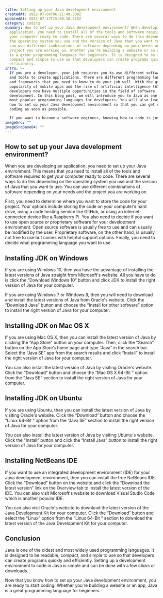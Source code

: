 ```yaml
---
title: Setting up your Java development environment
createdAt: 2022-07-09T06:21:49.309Z
updatedAt: 2022-07-17T15:00:30.515Z
category: coding
summary: How to set up your Java development environment? When developing an
  application, you need to install all of the tools and software required to get
  your computer ready to code. There are several ways to do this depending on
  the operating system you use and the version of Java that you want to use. You
  can use different combinations of software depending on your needs and the
  project you are working on. Whether you're building a website or an app, Java
  is a great programming language for beginners. It is designed to be readable,
  compact and simple to use so that developers can create programs quickly and
  efficiently.
intro: >-
  If you are a developer, your job requires you to use different software
  and tools to create applications. There are different programming languages
  and frameworks that you need to know to do your job well. With the growing
  popularity of mobile apps and the rise of artificial intelligence (AI),
  developers now have multiple opportunities in the field of software
  development. In this blog post, we will introduce you to Java as one of the
  most popular programming languages for developers. You will also learn about
  how to set up your Java development environment so that you can get started
  coding as soon as possible. 

  If you want to become a software engineer, knowing how to code is just the tip of the iceberg. You also need to understand technologies like HTML5, CSS3, and XML which are standard vocabulary for website design and computer data storage. In this blog post, we’ll introduce some common terms used by developers when talking about setting up their development environments for different programming languages like Java.
imageSrc: ""
imageSrcBase64: ""
---
```


## How to set up your Java development environment?

When you are developing an application, you need to set up your Java environment. This means that you need to install all of the tools and software required to get your computer ready to code. There are several ways to do this depending on the operating system you use and the version of Java that you want to use. You can use different combinations of software depending on your needs and the project you are working on. 

First, you need to determine where you want to store the code for your project. Your options include storing the code on your computer’s hard drive, using a code hosting service like GitHub, or using an internet-connected device like a Raspberry Pi. You also need to decide if you want to use open source or proprietary software for your development environment. Open source software is usually free to use and can usually be modified by the user. Proprietary software, on the other hand, is usually not free to use but comes with helpful support options. Finally, you need to decide what programming language you want to use.

## Installing JDK on Windows

If you are using Windows 10, then you have the advantage of installing the latest versions of Java straight from Microsoft's website. All you have to do is click the “Download Windows 10” button and click JDK to install the right version of Java for your computer.

If you are using Windows 7 or Windows 8, then you will need to download and install the latest versions of Java from Oracle's website. Click the “Download Java” button and choose the “Install for other software” option to install the right version of Java for your computer.

## Installing JDK on Mac OS X

If you are using Mac OS X, then you can install the latest version of Java by clicking the “App Store” button on your computer. Then, click the “Search” button on the App Store’s home page and type “Java” in the search bar. Select the “Java SE” app from the search results and click “Install” to install the right version of Java for your computer.

You can also install the latest version of Java by visiting Oracle's website. Click the “Download” button and choose the “Mac OS X 64-Bit “ option from the “Java SE” section to install the right version of Java for your computer.

## Installing JDK on Ubuntu

If you are using Ubuntu, then you can install the latest version of Java by visiting Oracle's website. Click the “Download” button and choose the “Linux 64-Bit “ option from the “Java SE” section to install the right version of Java for your computer.

You can also install the latest version of Java by visiting Ubuntu's website. Click the “Install” button and click the “Install Java” button to install the right version of Java for your computer.

## Installing NetBeans IDE

If you want to use an integrated development environment (IDE) for your Java development environment, then you can install the free NetBeans IDE. Click the “Download” button on the website and click the “Download the latest version” link on the Overview tab to install the latest version of the IDE. You can also visit Microsoft's website to download Visual Studio Code which is another popular IDE.

You can also visit Oracle's website to download the latest version of the Java Development Kit for your computer. Click the “Download” button and select the “Linux” option from the “Linux 64-Bit “ section to download the latest version of the Java Development Kit for your computer.

## Conclusion

Java is one of the oldest and most widely used programming languages. It is designed to be readable, compact, and simple to use so that developers can create programs quickly and efficiently. Setting up a development environment to code in Java is simple and can be done with a few clicks or downloads.

Now that you know how to set up your Java development environment, you are ready to start coding. Whether you're building a website or an app, Java is a great programming language for beginners.
